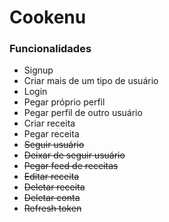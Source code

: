# Cookenu

### Funcionalidades

- Signup
- Criar mais de um tipo de usuário
- Login
- Pegar próprio perfil
- Pegar perfil de outro usuário
- Criar receita
- Pegar receita
- ~~Seguir usuário~~
- ~~Deixar de seguir usuário~~
- ~~Pegar feed de receitas~~
- ~~Editar receita~~
- ~~Deletar receita~~
- ~~Deletar conta~~
- ~~Refresh token~~
